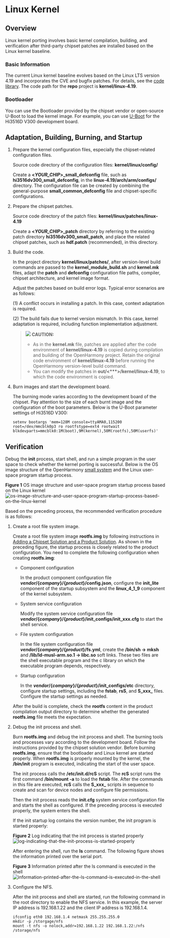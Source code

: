 # Linux Kernel<a name="EN-US_TOPIC_0000001200171987"></a>

## Overview<a name="section6282121355111"></a>

Linux kernel porting involves basic kernel compilation, building, and verification after third-party chipset patches are installed based on the Linux kernel baseline.

### Basic Information<a name="section19589322515"></a>

The current Linux kernel baseline evolves based on the Linux LTS version 4.19 and incorporates the CVE and bugfix patches. For details, see the  [code library](https://gitee.com/openharmony/kernel_linux). The code path for the  **repo**  project is  **kernel/linux-4.19**.

### Bootloader<a name="section19062510518"></a>

You can use the Bootloader provided by the chipset vendor or open-source U-Boot to load the kernel image. For example, you can use  [U-Boot](https://gitee.com/openharmony/third_party_u-boot)  for the Hi3516D V300 development board.

## Adaptation, Building, Burning, and Startup<a name="section11112101695215"></a>

1.  Prepare the kernel configuration files, especially the chipset-related configuration files.

    Source code directory of the configuration files:  **kernel/linux/config/**

    Create a  **<_YOUR\_CHIP_\>\_small\_defconfig**  file, such as  **hi3516dv300\_small\_defconfig**, in the  **linux-4.19/arch/arm/configs/**  directory. The configuration file can be created by combining the general-purpose  **small\_common\_defconfig**  file and chipset-specific configurations.

2.  Prepare the chipset patches.

    Source code directory of the patch files:  **kernel/linux/patches/linux-4.19**

    Create a  **<_YOUR\_CHIP_\>\_patch**  directory by referring to the existing patch directory  **hi3516dv300\_small\_patch**, and place the related chipset patches, such as  **hdf.patch**  \(recommended\), in this directory.

3.  Build the code.

    In the project directory  **kernel/linux/patches/**, after version-level build commands are passed to the  **kernel\_module\_build.sh**  and  **kernel.mk**  files, adapt the  **patch**  and  **defconfig**  configuration file paths, compiler, chipset architecture, and kernel image format.

    Adjust the patches based on build error logs. Typical error scenarios are as follows:

    \(1\) A conflict occurs in installing a patch. In this case, context adaptation is required.

    \(2\) The build fails due to kernel version mismatch. In this case, kernel adaptation is required, including function implementation adjustment.

    >![](../public_sys-resources/icon-caution.gif) **CAUTION:** 
    >-   As in the  **kernel.mk**  file, patches are applied after the code environment of  **kernel/linux-4.19**  is copied during compilation and building of the OpenHarmony project. Retain the original code environment of  **kernel/linux-4.19**  before running the OpenHarmony version-level build command.
    >-   You can modify the patches in  **out/<\*\*\*\>/kernel/linux-4.19**, to which the code environment is copied.

4.  Burn images and start the development board.

    The burning mode varies according to the development board of the chipset. Pay attention to the size of each burnt image and the configuration of the boot parameters. Below is the U-Boot parameter settings of Hi3516D V300:

    ```
    setenv bootargs 'mem=128M console=ttyAMA0,115200 root=/dev/mmcblk0p3 ro rootfstype=ext4 rootwait blkdevparts=mmcblk0:1M(boot),9M(kernel),50M(rootfs),50M(userfs)'
    ```


## Verification<a name="section17318153325311"></a>

Debug the  **init**  process, start shell, and run a simple program in the user space to check whether the kernel porting is successful. Below is the OS image structure of the OpenHarmony  [small system](../quick-start/quickstart-lite-overview.md)  and the Linux user-space program startup process.

**Figure  1**  OS image structure and user-space program startup process based on the Linux kernel<a name="fig91631652715"></a>  
![](figures/os-image-structure-and-user-space-program-startup-process-based-on-the-linux-kernel.png "os-image-structure-and-user-space-program-startup-process-based-on-the-linux-kernel")

Based on the preceding process, the recommended verification procedure is as follows:

1.  Create a root file system image.

    Create a root file system image  **rootfs.img**  by following instructions in  [Adding a Chipset Solution and a Product Solution](../subsystems/subsys-build-mini-lite.md). As shown in the preceding figure, the startup process is closely related to the product configuration. You need to complete the following configuration when creating  **rootfs.img**:

    -   Component configuration

        In the product component configuration file  **_vendor_/\{_company_\}/\{_product_\}/config.json**, configure the  **init\_lite**  component of the startup subsystem and the  **linux\_4\_1\_9**  component of the kernel subsystem.

    -   System service configuration

        Modify the system service configuration file  **_vendor_/\{_company_\}/\{_product_\}/init\_configs/init\_xxx.cfg**  to start the shell service.

    -   File system configuration

        In the file system configuration file  **_vendor_/\{_company_\}/\{_product_\}/fs.yml**, create the  **/bin/sh -\> mksh**  and  **/lib/ld-musl-arm.so.1 -\> libc.so**  soft links. These two files are the shell executable program and the c library on which the executable program depends, respectively.

    -   Startup configuration

        In the  **_vendor_/\{_company_\}/\{_product_\}/init\_configs/etc**  directory, configure startup settings, including the  **fstab**,  **rsS**, and  **S_xxx_**  files. Configure the startup settings as needed.

    After the build is complete, check the  **rootfs**  content in the product compilation output directory to determine whether the generated  **rootfs.img**  file meets the expectation.

2.  Debug the init process and shell.

    Burn  **rootfs.img**  and debug the init process and shell. The burning tools and processes vary according to the development board. Follow the instructions provided by the chipset solution vendor. Before burning  **rootfs.img**, ensure that the bootloader and Linux kernel are started properly. When  **rootfs.img**  is properly mounted by the kernel, the  **/bin/init**  program is executed, indicating the start of the user space.

    The init process calls the  **/etc/init.d/rcS**  script. The  **rcS**  script runs the first command  **/bin/mount -a**  to load the  **fstab**  file. After the commands in this file are executed,  **rcS**  calls the  **S_xxx_**  scripts in sequence to create and scan for device nodes and configure file permissions.

    Then the init process reads the  **init.cfg**  system service configuration file and starts the shell as configured. If the preceding process is executed properly, the system enters the shell.

    If the init startup log contains the version number, the init program is started properly:

    **Figure  2**  Log indicating that the init process is started properly<a name="fig1111661083719"></a>  
    ![](figures/log-indicating-that-the-init-process-is-started-properly.png "log-indicating-that-the-init-process-is-started-properly")

    After entering the shell, run the  **ls**  command. The following figure shows the information printed over the serial port.

    **Figure  3**  Information printed after the ls command is executed in the shell<a name="fig64571257103717"></a>  
    ![](figures/information-printed-after-the-ls-command-is-executed-in-the-shell.png "information-printed-after-the-ls-command-is-executed-in-the-shell")

3.  Configure the NFS.

    After the init process and shell are started, run the following command in the root directory to enable the NFS service. In this example, the server IP address is 192.168.1.22 and the client IP address is 192.168.1.4.

    ```
    ifconfig eth0 192.168.1.4 netmask 255.255.255.0
    mkdir -p /storgage/nfs
    mount -t nfs -o nolock,addr=192.168.1.22 192.168.1.22:/nfs /storage/nfs
    ```


